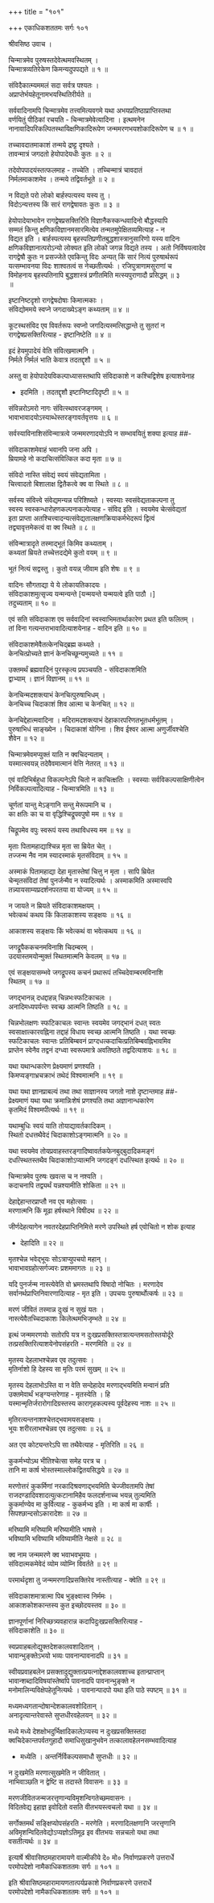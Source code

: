 +++
title = "१०१"

+++
एकाधिकशततमः सर्गः १०१  
  
श्रीवसिष्ठ उवाच ।  
  
चिन्मात्रमेव पुरुषस्तदेवेत्थमवस्थितम् ।  
चिन्मात्रव्यतिरेकेण किमन्यदुपपद्यते ॥ १ ॥  
  
संविदैकात्म्यममलं सदा सर्वत्र पश्यतः ।  
अप्राप्तेर्भयहेतूनामभयस्थितिरीर्यते ॥   
  
सर्ववादिनामपि चिन्मात्रमेव तत्त्वमित्यवगमे यथा अभयप्रतिष्ठाप्राप्तिस्तथा   
वर्णयितुं पीठिकां रचयति - चिन्मात्रमेवेत्यादिना । इत्थमनेन   
नानावादिपरिकल्पितस्थायिक्षणिकादिरूपेण जन्ममरणभयशोकादिरूपेण च ॥ १ ॥  
  
तच्चावदातमाकाशं तन्मये द्रष्ट्ट दृश्यते ।  
तावन्मात्रं जगदतो हेयोपादेयधीः कुतः ॥ २ ॥  
  
तदेवोपपादयंस्तत्फलमाह - तच्चेति । तच्चिन्मात्रं चावदातं   
निर्मलमाकाशमेव । तन्मये तद्विवर्तभूते ॥ २ ॥  
  
न विद्यते परो लोको बार्हस्पत्यस्य यस्य तु ।  
विदोऽन्यत्तस्य किं सारं रागद्वेषावतः कुतः ॥ ३ ॥  
  
हेयोपादेयाभावेन रागद्वेषप्रसक्तिरिति विज्ञानैकस्कन्धवादिनो बौद्धस्यापि   
सम्मतं किन्तु क्षणिकविज्ञानमसारमित्येव तन्मतमुपेक्षितव्यमित्याह - न   
विद्यत इति । बार्हस्पत्यस्य बृहस्पतिप्रणीतबुद्धशास्त्रानुसारिणो यस्य वादिनः   
क्षणिकविज्ञानात्परोऽन्यो लोक्यत इति लोको जगन्न विद्यते तस्य । अतो निर्विषयत्वादेव   
रागद्वेषौ कुतः न प्रसज्जेते एवकिन्तु विदः अन्यत् किं सारं नित्यं पुरुषार्थरूपं   
यत्सम्भावनया विदः शाश्वतत्वं स नेच्छतीत्यर्थः । रजिपुत्राणामसुराणां च   
विमोहनाय बृहस्पतिनापि बुद्धशास्त्रं प्रणीतमिति मत्स्यपुराणादौ प्रसिद्धम् ॥ ३   
॥  
  
इष्टानिष्टदृशो रागद्वेषदोषाः किमात्मकाः ।  
संविद्योममये स्वप्ने जगदाख्येऽङ्ग कथ्यताम् ॥ ४ ॥  
  
कूटस्थसंविद एव विवर्तरूपः स्वप्नो जगदित्यस्मत्सिद्धान्ते तु सुतरां न   
रागद्वेषप्रसक्तिरित्याह - इष्टानिष्टेति ॥ ४ ॥  
  
इदं हेयमुपादेयं वेति संवित्खमात्मनि ।  
निर्मले निर्मलं भाति केवात्र तदतद्दृशौ ॥ ५ ॥  
  
अस्तु वा हेयोपादेयविकल्पाध्यासस्तथापि संविदाकाशे न कश्चिद्विशेष इत्याशयेनाह   
- इदमिति । तदतद्दृशौ इष्टानिष्टादिदृष्टी ॥ ५ ॥  
  
संविन्नरोऽमरो नागः संवित्स्थावरजङ्गमम् ।  
भावाभावादयोऽस्याब्धेस्तरङ्गावर्तवृत्तयः ॥ ६ ॥  
  
सर्वस्याविनाशिसंविन्मात्रत्वे जन्ममरणादयोऽपि न सम्भावयितुं शक्या इत्याह ##-  
  
संविदाकाशमेवाहं भवानपि जना अपि ।  
म्रियामहे नो कदाचित्संवित्किल कदा मृता ॥ ७ ॥  
  
संविदो नास्ति संवेद्यं स्वयं संवेद्यतामिता ।  
चित्त्वादतो बिशालाक्ष द्वितैकत्वे क्व वा स्थिते ॥ ८ ॥  
  
सर्वस्य संवित्त्वे संवेद्यमन्यन्न परिशिष्यते । स्वस्याः स्वसंवेद्यताकल्पना तु   
स्वस्य स्वस्कन्धारोहणकल्पनाकल्पेत्याह - संविद इति । स्वयमेव चेत्संवेद्यतां   
इता प्राप्ता अतश्चित्त्वादन्यत्संवेद्यतालक्षणक्रियाकर्मभेदरूपं द्वित्वं   
तद्व्यावृत्तमेकत्वं वा क्व स्थिते ॥ ८ ॥  
  
संविन्मात्रादृते तस्माद्भूतं किमिव कथ्यताम् ।  
कथ्यतां म्रियते तच्चेत्तदद्येमे कुतो वयम् ॥ ९ ॥  
  
भूतं नित्यं सद्वस्तु । कुतो वयन्न् जीवाम इति शेषः ॥ ९ ॥  
  
वादिनः सौगताद्या ये ये लोकायतिकादयः ।  
संविदाकाशमुत्सृज्य यन्मन्यन्ते [यन्मयन्ते यन्मयत्वे इति पाठौ ।]   
तदुच्यताम् ॥ १० ॥  
  
एवं सति संविदाकाश एव सर्ववादिनां स्वस्वाभिमतार्थाकारेण प्रथत इति फलितम् ।   
तां विना गत्यन्तराभावादित्याशयेनाह - वादिन इति ॥ १० ॥  
  
संविदाकाशमेवैतत्केनचिद्ब्रह्म कथ्यते ।  
केनचित्प्रोच्यते ज्ञानं केनचिच्छून्यमुच्यते ॥ ११ ॥  
  
उक्तमर्थं ब्रह्मवादिनं पुरस्कृत्य प्रपञ्चयति - संविदाकाशमिति   
द्वाभ्याम् । ज्ञानं विज्ञानम् ॥ ११ ॥  
  
केनचिन्मदशक्त्याभं केनचित्पुरुषाभिधम् ।  
केनचिच्च चिदाकाशं शिव आत्मा च केनचित् ॥ १२ ॥  
  
केनचिद्देहात्मवादिना । मदिरामदशक्त्याभं देहाकारपरिणतभूतधर्मभूतम् ।   
पुरुषाभिधं साङ्ख्येन । चिदाकाशं योगिना । शिव ईश्वर आत्मा अणुर्जीवश्चेति   
शैवेन ॥ १२ ॥  
  
चिन्मात्रमेवमप्युक्तं याति न क्वचिदन्यताम् ।  
यस्मात्स्वयन्न् तदेवैवमात्मानं वेत्ति नेतरत् ॥ १३ ॥  
  
एवं वादिभिर्बहुधा विकल्पनेऽपि चितो न काचित्क्षतिः । स्वस्याः सर्वविकल्पसाक्षिणीत्वेन   
निर्विकल्पत्वादित्याह - चिन्मात्रमिति ॥ १३ ॥  
  
चूर्णतां यान्तु मेऽङ्गानि सन्तु मेरूपमानि च ।  
का क्षतिः का च वा वृद्धिश्चिद्रूपवपुषो मम ॥ १४ ॥  
  
चिद्रूपमेव वपुः स्वरूपं यस्य तथाविधस्य मम ॥ १४ ॥  
  
मृताः पितामहाद्याश्चिन्न मृता सा म्रियेत चेत् ।  
तज्जन्म नैव नाम स्यादस्माकं मृतसंविदाम् ॥ १५ ॥  
  
अस्माकं पितामहाद्या देहा मृतास्तेषां चित्तु न मृता । सापि म्रियेत   
चेन्मृतसंविदां तेषां पुनर्जन्मैव न स्यादित्यर्थः । अस्माकमिति अस्मास्वपि   
तन्न्यायसाम्यप्रदर्शनपरतया वा योज्यम् ॥ १५ ॥  
  
न जायते न म्रियते संविदाकाशमक्षयम् ।  
भवेत्कथं कथय किं किलाकाशस्य सङ्क्षयः ॥ १६ ॥  
  
आकाशस्य सङ्क्षयः किं भवेत्कथं वा भवेत्कथय ॥ १६ ॥  
  
जगद्रूपैककचनमविनाशि चिदम्बरम् ।  
उदयास्तमयोन्मुक्तं स्थितमात्मनि केवलम् ॥ १७ ॥  
  
एवं सङ्क्षयासम्भवे जगद्रूपस्य कचनं प्रथारूपं तच्चिदेवाम्बरमविनाशि   
स्थितम् ॥ १७ ॥  
  
जगद्भानन्न् दधद्दाहन्न् चिन्नभःस्फटिकाचलः ।  
अनादिमध्यपर्यन्तः स्वच्छ आत्मनि तिष्ठति ॥ १८ ॥  
  
चिन्नभोलक्षणः स्फटिकाचलः स्वान्तः स्वयमेव जगद्भानं दधत् स्वतः   
स्वसाक्षात्कारवह्निना तद्दाहं विधाय स्वच्छ आत्मनि तिष्ठति । यथा स्वच्छः   
स्फटिकाचलः स्वान्तः प्रतिबिम्बवनं प्राग्दधत्कदाचित्प्रतिबिम्बवह्निभावमिव   
प्राप्तेन स्वेनैव तद्वनं दग्ध्वा स्वरूपमात्रे अवतिष्ठते तद्वदित्याशयः ॥ १८ ॥  
  
यथा यथान्धकारेण प्रेक्ष्यमाणं प्रणश्यति ।  
किमप्यङ्गाभ्रचक्राभं तथेदं विश्वमात्मनि ॥ १९ ॥  
  
यथा यथा ज्ञानप्राबल्यं तथा तथा साज्ञानस्य जगतो नाशे दृष्टान्तमाह ##-  
प्रेक्ष्यमाणं यथा यथा क्रमान्निःशेषं प्रणश्यति तथा अज्ञानान्धकारेण   
कृतमिदं विश्वमपीत्यर्थः ॥ १९ ॥  
  
यथाम्बुधिः स्वयं याति तोयाद्यावर्तकादिकम् ।  
स्थितो दधत्तथैवेदं चिदाकाशोऽङ्गमात्मनि ॥ २० ॥  
  
यथा स्वयमेव तोयप्रवाहस्तरङ्गादिष्वावर्तकफेनबुद्बुदादिकमङ्गं   
दधत्स्थितस्तथैव चिदाकाशोऽप्यात्मनि जगदङ्गं दधत्स्थित इत्यर्थः ॥ २० ॥  
  
चिन्मात्रमेव पुरुषः खवत्स च न नश्यति ।  
कदाचनापि तद्व्यर्थं यन्नश्यामीति शोकिता ॥ २१ ॥  
  
देहाद्देहान्तरप्राप्तौ नव एव महोत्सवः ।  
मरणात्मनि किं मूढा हर्षस्थाने विषीदथ ॥ २२ ॥  
  
जीर्णदेहत्यागेन नवतरदेहप्राप्तिनिमित्ते मरणे उपस्थिते हर्ष एवोचितो न शोक इत्याह   
- देहादिति ॥ २२ ॥  
  
मृतश्चेन्न भवेद्भूयः सोऽत्राप्युपचयो महान् ।  
भावाभावग्रहोत्सर्गज्वरः प्रशममागतः ॥ २३ ॥  
  
यदि पुनर्जन्म नास्त्येवेति वो भ्रमस्तथापि विषादो नोचितः । मरणादेव   
सर्वानर्थप्राप्तिनिवारणादित्याह - मृत इति । उपचयः पुरुषार्थोत्कर्षः ॥ २३ ॥  
  
मरणं जीवितं तस्मान्न दुःखं न सुखं यतः ।  
नास्त्येवैतच्चिदाकाशः किलेत्थमभिजृम्भते ॥ २४ ॥  
  
इत्थं जन्ममरणयोः सतोरपि यत्र न दुःखप्रसक्तिस्तत्रात्यन्तमसतोस्तयोर्दूरे   
तत्प्रसक्तिरित्याशयेनोपसंहरति - मरणमिति ॥ २४ ॥  
  
मृतस्य देहलाभश्चेन्नव एव तदुत्सवः ।  
मृतिर्नाशो हि देहस्य सा मृतिः परमं सुखम् ॥ २५ ॥  
  
मृतस्य देहलाभोऽस्ति वा न वेति सन्देहादेव मरणाद्भयमिति मन्वानं प्रति   
उक्तमेवार्थं भङ्ग्यन्तरेणाह - मृतस्येति । हि   
यस्मान्मृतिर्जरारोगादिग्रस्तस्य कारागृहकल्पस्य पूर्वदेहस्य नाशः ॥ २५ ॥  
  
मृतिरत्यन्तनाशश्चेत्तद्भवामयसङ्क्षयः ।  
भूयः शरीरलाभश्चेन्नव एव तदुत्सवः ॥ २६ ॥  
  
अत एव कोट्यन्तरेऽपि सा तथैवेत्याह - मृतिरिति ॥ २६ ॥  
  
कुकर्मभ्योऽथ भीतिश्चेत्सा समेह परत्र च ।  
तानि मा कार्ष भोस्तस्माल्लोकद्वितयसिद्धये ॥ २७ ॥  
  
मरणोत्तरं कुकर्मिणां नरकादिश्रवणाद्भयमिति चेज्जीवतामपि तेषां   
राजदण्डादिवशादत्युत्कटानामिहैव फलदर्शनाच्च भयन्न् तुल्यमिति   
कुकर्माण्येव मा कुर्वित्याह - कुकर्मभ्य इति । मा कार्ष मा कार्षीः ।   
सिपश्छान्दसोऽकारादेशः ॥ २७ ॥   
  
मरिष्यामि मरिष्यामि मरिष्यामीति भाषसे ।  
भविष्यामि भविष्यामि भविष्यामीति नेक्षसे ॥ २८ ॥  
  
क्व नाम जन्ममरणे क्व भवाभवभूमयः ।  
संविदात्मकमेवेदं व्योम व्योम्नि विवर्तते ॥ २९ ॥  
  
परमार्थदृशा तु जन्ममरणादिप्रसक्तिरेव नास्तीत्याह - क्वेति ॥ २९ ॥  
  
संविदाकाशमात्रात्मा पिब भुङ्क्ष्वास्व निर्ममः ।  
आकाशकोशकान्तस्य कुत इच्छोदयस्तव ॥ ३० ॥  
  
ज्ञानपूर्णानां निरिच्छत्र्यवहारान्न कदापिदुःखप्रसक्तिरित्याह -   
संविदाकाशेति ॥ ३० ॥  
  
स्वप्रवाहबलोद्युक्तदेशकालवशादितान् ।  
भावान्भुङ्क्तेऽभयो भव्यः पावनान्पावनादपि ॥ ३१ ॥  
  
स्वीयप्रवाहबलेन प्रसक्तादुद्युक्तात्प्रयत्नाद्देशकालवशाच्च इतान्प्राप्तान्   
भावान्शब्दादिविषयांस्तेष्वपि पावनादपि पावनान्भुङ्क्ते न   
मनोमालिन्यविक्षेपहेतूनित्यर्थः । पावनान्पादपो यथा इति पाठे स्पष्टम् ॥ ३१ ॥  
  
मध्यमध्यगतान्दोषान्देशकालवशोदितान् ।  
अनादृत्यान्तरेवास्ते सुप्तधीरवहेलयन् ॥ ३२ ॥  
  
मध्ये मध्ये देशक्षोभदुर्भिक्षादिकालेऽप्यस्य न दुःखप्रसक्तिस्तदा   
क्वचिदेकान्तपर्वतगुहादौ समाधिसुखानुभवेन तत्कालावहेलनसम्भवादित्याह   
- मध्येति । अन्तर्निर्विकल्पसमाधौ सुप्तधीः ॥ ३२ ॥   
  
न दुःखमेति मरणात्सुखमेति न जीवितात् ।  
नाभिवाञ्छति न द्वेष्टि स तदास्ते विवासनः ॥ ३३ ॥  
  
मरणजीवितजन्मजरत्तृणान्यविमृशन्विगतेच्छमवासनः ।  
विदितवेद्य इहाज्ञ इवोदितो वसति वीतभयस्त्वचलो यथा ॥ ३४ ॥  
  
सर्गोक्तमर्थं सङ्क्षिप्योपसंहरति - मरणेति । मरणादिलक्षणानि जरत्तृणानि   
अविमृशन्विदितवेद्योऽप्यज्ञोऽतिमूढ इव वीतभयः सन्नचलो यथा तथा   
वसतीत्यर्थः ॥ ३४ ॥  
  
इत्यार्षे श्रीवासिष्ठमहारामायणे वाल्मीकीये दे० मो० निर्वाणप्रकरणे उत्तरार्धे   
परमोपदेशो नामैकाधिकशततमः सर्गः ॥ १०१ ॥  
  
इति श्रीवासिष्ठमहारामायणतात्पर्यप्रकाशे निर्वाणप्रकरणे उत्तरार्धे   
परमोपदेशो नामैकाधिकशततमः सर्गः ॥ १०१ ॥  
  